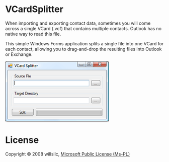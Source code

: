 # VCardSplitter

When importing and exporting contact data, sometimes you will come across
a single VCard (.vcf) that contains multiple contacts. Outlook has no native
way to read this file. 

This simple Windows Forms application splits a single file into one VCard
for each contact, allowing you to drag-and-drop the resulting files into
Outlook or Exchange.

![VCard Splitter user interface](assets/VCardSplitter.gif)


# License

Copyright © 2008 willsllc, [Microsoft Public License (Ms-PL)](LICENSE)
